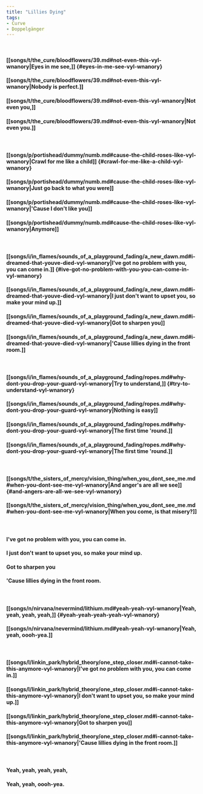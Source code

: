 ```yaml
---
title: "Lillies Dying"
tags:
- Curve
- Doppelgänger
---
```

&nbsp;
#### [[songs/t/the_cure/bloodflowers/39.md#not-even-this-vyl-wnanory|Eyes in me see,]] {#eyes-in-me-see-vyl-wnanory}
#### [[songs/t/the_cure/bloodflowers/39.md#not-even-this-vyl-wnanory|Nobody is perfect.]]
#### [[songs/t/the_cure/bloodflowers/39.md#not-even-this-vyl-wnanory|Not even you,]]
#### [[songs/t/the_cure/bloodflowers/39.md#not-even-this-vyl-wnanory|Not even you.]]
&nbsp;
#### [[songs/p/portishead/dummy/numb.md#cause-the-child-roses-like-vyl-wnanory|Crawl for me like a child]] {#crawl-for-me-like-a-child-vyl-wnanory}
#### [[songs/p/portishead/dummy/numb.md#cause-the-child-roses-like-vyl-wnanory|Just go back to what you were]]
#### [[songs/p/portishead/dummy/numb.md#cause-the-child-roses-like-vyl-wnanory|'Cause I don't like you]]
#### [[songs/p/portishead/dummy/numb.md#cause-the-child-roses-like-vyl-wnanory|Anymore]]
&nbsp;
#### [[songs/i/in_flames/sounds_of_a_playground_fading/a_new_dawn.md#i-dreamed-that-youve-died-vyl-wnanory|I've got no problem with you, you can come in.]] {#ive-got-no-problem-with-you-you-can-come-in-vyl-wnanory}
#### [[songs/i/in_flames/sounds_of_a_playground_fading/a_new_dawn.md#i-dreamed-that-youve-died-vyl-wnanory|I just don't want to upset you, so make your mind up.]]
#### [[songs/i/in_flames/sounds_of_a_playground_fading/a_new_dawn.md#i-dreamed-that-youve-died-vyl-wnanory|Got to sharpen you]]
#### [[songs/i/in_flames/sounds_of_a_playground_fading/a_new_dawn.md#i-dreamed-that-youve-died-vyl-wnanory|'Cause lillies dying in the front room.]]
&nbsp;
#### [[songs/i/in_flames/sounds_of_a_playground_fading/ropes.md#why-dont-you-drop-your-guard-vyl-wnanory|Try to understand,]] {#try-to-understand-vyl-wnanory}
#### [[songs/i/in_flames/sounds_of_a_playground_fading/ropes.md#why-dont-you-drop-your-guard-vyl-wnanory|Nothing is easy]]
#### [[songs/i/in_flames/sounds_of_a_playground_fading/ropes.md#why-dont-you-drop-your-guard-vyl-wnanory|The first time 'round.]]
#### [[songs/i/in_flames/sounds_of_a_playground_fading/ropes.md#why-dont-you-drop-your-guard-vyl-wnanory|The first time 'round.]]
&nbsp;
#### [[songs/t/the_sisters_of_mercy/vision_thing/when_you_dont_see_me.md#when-you-dont-see-me-vyl-wnanory|And anger's are all we see]] {#and-angers-are-all-we-see-vyl-wnanory}
#### [[songs/t/the_sisters_of_mercy/vision_thing/when_you_dont_see_me.md#when-you-dont-see-me-vyl-wnanory|When you come, is that misery?]]
&nbsp;
#### I've got no problem with you, you can come in.
#### I just don't want to upset you, so make your mind up.
#### Got to sharpen you
#### 'Cause lillies dying in the front room.
&nbsp;
#### [[songs/n/nirvana/nevermind/lithium.md#yeah-yeah-vyl-wnanory|Yeah, yeah, yeah, yeah,]] {#yeah-yeah-yeah-yeah-vyl-wnanory}
#### [[songs/n/nirvana/nevermind/lithium.md#yeah-yeah-vyl-wnanory|Yeah, yeah, oooh-yea.]]
&nbsp;
#### [[songs/l/linkin_park/hybrid_theory/one_step_closer.md#i-cannot-take-this-anymore-vyl-wnanory|I've got no problem with you, you can come in.]]
#### [[songs/l/linkin_park/hybrid_theory/one_step_closer.md#i-cannot-take-this-anymore-vyl-wnanory|I don't want to upset you, so make your mind up.]]
#### [[songs/l/linkin_park/hybrid_theory/one_step_closer.md#i-cannot-take-this-anymore-vyl-wnanory|Got to sharpen you]]
#### [[songs/l/linkin_park/hybrid_theory/one_step_closer.md#i-cannot-take-this-anymore-vyl-wnanory|'Cause lillies dying in the front room.]]
&nbsp;
#### Yeah, yeah, yeah, yeah,
#### Yeah, yeah, oooh-yea.
